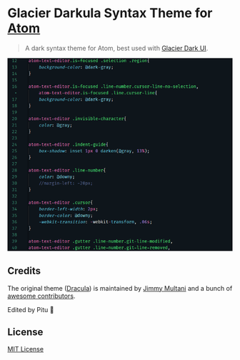 # Glacier Darkula Syntax Theme for [Atom](https://atom.io)

> A dark syntax theme for Atom, best used with [Glacier Dark UI](https://github.com/berlouz/glacier-dark-ui).

![Screenshot](screenshot/ss.png)

## Credits
The original theme ([Dracula](https://github.com/dracula/atom)) is maintained by [Jimmy Multani](https://github.com/JimmyMultani)  and a bunch of [awesome contributors](https://github.com/dracula/atom/graphs/contributors).

Edited by Pitu :metal:

## License
[MIT License](./LICENSE)
